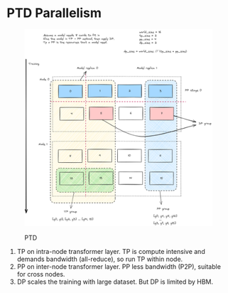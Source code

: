 # PTD Parallelism

<figure><img src="../.gitbook/assets/image (2).png" alt=""><figcaption><p>PTD</p></figcaption></figure>

1. TP on intra-node transformer layer. TP is compute intensive and demands bandwidth (all-reduce), so run TP within node.
2. PP on inter-node transformer layer. PP less bandwidth (P2P), suitable for cross nodes.
3. DP scales the training with large dataset. But DP is limited by HBM.
